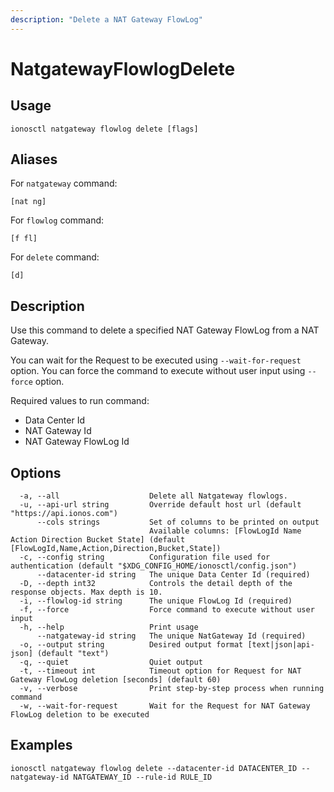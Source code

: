 ```yaml
---
description: "Delete a NAT Gateway FlowLog"
---
```


# NatgatewayFlowlogDelete

## Usage

```text
ionosctl natgateway flowlog delete [flags]
```

## Aliases

For `natgateway` command:

```text
[nat ng]
```

For `flowlog` command:

```text
[f fl]
```

For `delete` command:

```text
[d]
```

## Description

Use this command to delete a specified NAT Gateway FlowLog from a NAT Gateway.

You can wait for the Request to be executed using `--wait-for-request` option. You can force the command to execute without user input using `--force` option.

Required values to run command:

* Data Center Id
* NAT Gateway Id
* NAT Gateway FlowLog Id

## Options

```text
  -a, --all                    Delete all Natgateway flowlogs.
  -u, --api-url string         Override default host url (default "https://api.ionos.com")
      --cols strings           Set of columns to be printed on output 
                               Available columns: [FlowLogId Name Action Direction Bucket State] (default [FlowLogId,Name,Action,Direction,Bucket,State])
  -c, --config string          Configuration file used for authentication (default "$XDG_CONFIG_HOME/ionosctl/config.json")
      --datacenter-id string   The unique Data Center Id (required)
  -D, --depth int32            Controls the detail depth of the response objects. Max depth is 10.
  -i, --flowlog-id string      The unique FlowLog Id (required)
  -f, --force                  Force command to execute without user input
  -h, --help                   Print usage
      --natgateway-id string   The unique NatGateway Id (required)
  -o, --output string          Desired output format [text|json|api-json] (default "text")
  -q, --quiet                  Quiet output
  -t, --timeout int            Timeout option for Request for NAT Gateway FlowLog deletion [seconds] (default 60)
  -v, --verbose                Print step-by-step process when running command
  -w, --wait-for-request       Wait for the Request for NAT Gateway FlowLog deletion to be executed
```

## Examples

```text
ionosctl natgateway flowlog delete --datacenter-id DATACENTER_ID --natgateway-id NATGATEWAY_ID --rule-id RULE_ID
```

